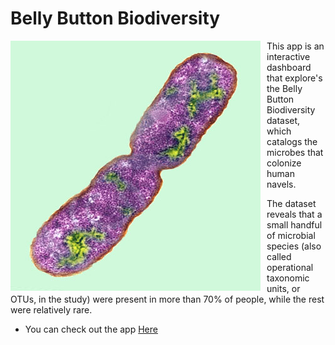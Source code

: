 # Belly Button Biodiversity


<img src="images/bacteria.jpeg"
     alt="Bacteria"
     style="float: left; margin-right: 10px;" 
     href= "images/bacteria.jpeg"
     class="center"
     />


This app is an  interactive dashboard that explore's the Belly Button Biodiversity dataset, which catalogs the microbes that colonize human navels.

The dataset reveals that a small handful of microbial species (also called operational taxonomic units, or OTUs, in the study) were present in more than 70% of people, while the rest were relatively rare.


- You can check out the app [Here](https://veraroberto.github.io/plotly-challenge/)

